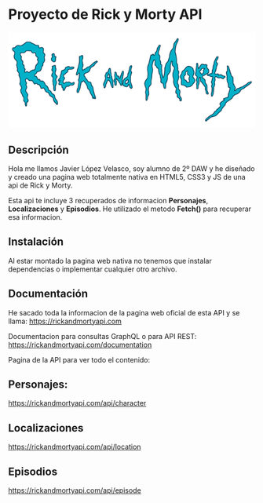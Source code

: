 # Proyecto de Rick y Morty API

![Logo de Rick y Morty API](https://github.com/normalxxnavi/rick-and-morty-api/blob/main/assets/logotipo.png)

## Descripción

Hola me llamos Javier López Velasco, soy alumno de 2º DAW y he diseñado y creado una pagina web totalmente nativa en HTML5, CSS3 y JS de una api de Rick y Morty.

Esta api te incluye 3 recuperados de informacion **Personajes**, **Localizaciones** y **Episodios**. He utilizado el metodo **Fetch()** para recuperar esa informacion.

## Instalación

Al estar montado la pagina web nativa no tenemos que instalar dependencias o implementar cualquier otro archivo.

## Documentación 

He sacado toda la informacion de la pagina web oficial de esta API y se llama: https://rickandmortyapi.com

Documentacion para consultas GraphQL o para API REST: https://rickandmortyapi.com/documentation

Pagina de la API para ver todo el contenido:

## Personajes: 

https://rickandmortyapi.com/api/character

## Localizaciones

https://rickandmortyapi.com/api/location

## Episodios

https://rickandmortyapi.com/api/episode

